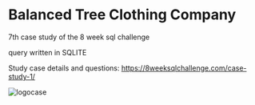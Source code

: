 # Balanced Tree Clothing Company
7th case study of the 8 week sql challenge

query written in SQLITE


Study case details and questions: https://8weeksqlchallenge.com/case-study-1/

![logocase](https://8weeksqlchallenge.com/images/case-study-designs/7.png)
